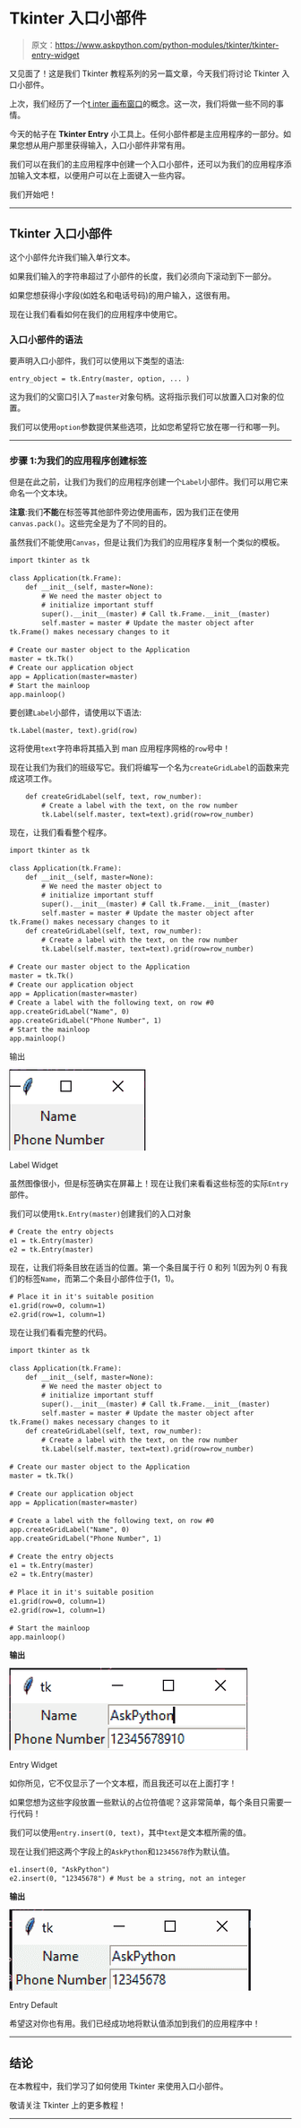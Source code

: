# Tkinter 入口小部件

> 原文：<https://www.askpython.com/python-modules/tkinter/tkinter-entry-widget>

又见面了！这是我们 Tkinter 教程系列的另一篇文章，今天我们将讨论 Tkinter 入口小部件。

上次，我们经历了一个[t inter 画布窗口](https://www.askpython.com/python-modules/tkinter/tkinter-canvas)的概念。这一次，我们将做一些不同的事情。

今天的帖子在 **Tkinter Entry** 小工具上。任何小部件都是主应用程序的一部分。如果您想从用户那里获得输入，入口小部件非常有用。

我们可以在我们的主应用程序中创建一个入口小部件，还可以为我们的应用程序添加输入文本框，以便用户可以在上面键入一些内容。

我们开始吧！

* * *

## Tkinter 入口小部件

这个小部件允许我们输入单行文本。

如果我们输入的字符串超过了小部件的长度，我们必须向下滚动到下一部分。

如果您想获得小字段(如姓名和电话号码)的用户输入，这很有用。

现在让我们看看如何在我们的应用程序中使用它。

### 入口小部件的语法

要声明入口小部件，我们可以使用以下类型的语法:

```
entry_object = tk.Entry(master, option, ... )

```

这为我们的父窗口引入了`master`对象句柄。这将指示我们可以放置入口对象的位置。

我们可以使用`option`参数提供某些选项，比如您希望将它放在哪一行和哪一列。

* * *

### 步骤 1:为我们的应用程序创建标签

但是在此之前，让我们为我们的应用程序创建一个`Label`小部件。我们可以用它来命名一个文本块。

**注意**:我们**不能**在标签等其他部件旁边使用画布，因为我们正在使用`canvas.pack()`。这些完全是为了不同的目的。

虽然我们不能使用`Canvas`，但是让我们为我们的应用程序复制一个类似的模板。

```
import tkinter as tk

class Application(tk.Frame):
	def __init__(self, master=None):
		# We need the master object to
		# initialize important stuff
		super().__init__(master) # Call tk.Frame.__init__(master)
		self.master = master # Update the master object after tk.Frame() makes necessary changes to it

# Create our master object to the Application
master = tk.Tk()
# Create our application object
app = Application(master=master)
# Start the mainloop
app.mainloop()

```

要创建`Label`小部件，请使用以下语法:

```
tk.Label(master, text).grid(row)

```

这将使用`text`字符串将其插入到 man 应用程序网格的`row`号中！

现在让我们为我们的班级写它。我们将编写一个名为`createGridLabel`的函数来完成这项工作。

```
	def createGridLabel(self, text, row_number):
		# Create a label with the text, on the row number
		tk.Label(self.master, text=text).grid(row=row_number)

```

现在，让我们看看整个程序。

```
import tkinter as tk

class Application(tk.Frame):
	def __init__(self, master=None):
		# We need the master object to
		# initialize important stuff
		super().__init__(master) # Call tk.Frame.__init__(master)
		self.master = master # Update the master object after tk.Frame() makes necessary changes to it
	def createGridLabel(self, text, row_number):
		# Create a label with the text, on the row number
		tk.Label(self.master, text=text).grid(row=row_number)

# Create our master object to the Application
master = tk.Tk()
# Create our application object
app = Application(master=master)
# Create a label with the following text, on row #0
app.createGridLabel("Name", 0)
app.createGridLabel("Phone Number", 1)
# Start the mainloop
app.mainloop()

```

输出

![Label Widget](img/c9de2462735794ac930c6f0a749f516f.png)

Label Widget

虽然图像很小，但是标签确实在屏幕上！现在让我们来看看这些标签的实际`Entry`部件。

我们可以使用`tk.Entry(master)`创建我们的入口对象

```
# Create the entry objects
e1 = tk.Entry(master)
e2 = tk.Entry(master)

```

现在，让我们将条目放在适当的位置。第一个条目属于行 0 和列 1(因为列 0 有我们的标签`Name`，而第二个条目小部件位于(1，1)。

```
# Place it in it's suitable position
e1.grid(row=0, column=1)
e2.grid(row=1, column=1)

```

现在让我们看看完整的代码。

```
import tkinter as tk

class Application(tk.Frame):
	def __init__(self, master=None):
		# We need the master object to
		# initialize important stuff
		super().__init__(master) # Call tk.Frame.__init__(master)
		self.master = master # Update the master object after tk.Frame() makes necessary changes to it
	def createGridLabel(self, text, row_number):
		# Create a label with the text, on the row number
		tk.Label(self.master, text=text).grid(row=row_number)

# Create our master object to the Application
master = tk.Tk()

# Create our application object
app = Application(master=master)

# Create a label with the following text, on row #0
app.createGridLabel("Name", 0)
app.createGridLabel("Phone Number", 1)

# Create the entry objects
e1 = tk.Entry(master)
e2 = tk.Entry(master)

# Place it in it's suitable position
e1.grid(row=0, column=1)
e2.grid(row=1, column=1)

# Start the mainloop
app.mainloop()

```

**输出**

![Entry Widget](img/207d73e0571b5c303cac39cfe658d3d0.png)

Entry Widget

如你所见，它不仅显示了一个文本框，而且我还可以在上面打字！

如果您想为这些字段放置一些默认的占位符值呢？这非常简单，每个条目只需要一行代码！

我们可以使用`entry.insert(0, text)`，其中`text`是文本框所需的值。

现在让我们把这两个字段上的`AskPython`和`12345678`作为默认值。

```
e1.insert(0, "AskPython")
e2.insert(0, "12345678") # Must be a string, not an integer

```

**输出**

![Entry Default](img/1f46d4a70825f9ba50dafb0c6b39013e.png)

Entry Default

希望这对你也有用。我们已经成功地将默认值添加到我们的应用程序中！

* * *

## 结论

在本教程中，我们学习了如何使用 Tkinter 来使用入口小部件。

敬请关注 Tkinter 上的更多教程！

* * *
